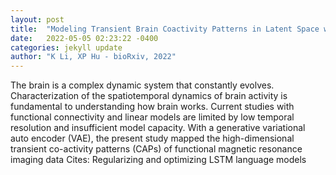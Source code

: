 ```yaml
---
layout: post
title:  "Modeling Transient Brain Coactivity Patterns in Latent Space with FMRI Data"
date:   2022-05-05 02:23:22 -0400
categories: jekyll update
author: "K Li, XP Hu - bioRxiv, 2022"
---
```

The brain is a complex dynamic system that constantly evolves. Characterization of the spatiotemporal dynamics of brain activity is fundamental to understanding how brain works. Current studies with functional connectivity and linear models are limited by low temporal resolution and insufficient model capacity. With a generative variational auto encoder (VAE), the present study mapped the high-dimensional transient co-activity patterns (CAPs) of functional magnetic resonance imaging data Cites: Regularizing and optimizing LSTM language models